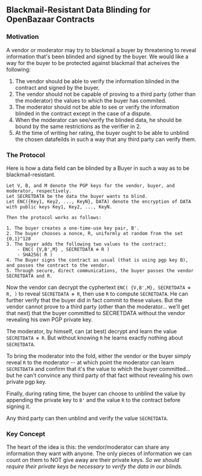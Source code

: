 ## Blackmail-Resistant Data Blinding for OpenBazaar Contracts

### Motivation

A vendor or moderator may try to blackmail a buyer by threatening to reveal information that's been blinded and signed by the buyer. We would like a way for the buyer to be protected against blackmail that acheives the following:

1. The vendor should be able to verify the information blinded in the contract and signed by the buyer.
2. The vendor should not be capable of proving to a third party (other than the moderator) the values to which the buyer has commited.
3. The moderator should not be able to see or verify the information blinded in the contract except in the case of a dispute.
4. When the moderator can see/verify the blinded data, he should be bound by the same restrictions as the verifier in 2.
5. At the time of writing her rating, the buyer ought to be able to unblind the chosen datafeilds in such a way that any third party can verify them.

### The Protocol

Here is how a data field can be blinded by a Buyer in such a way as to be blackmail-resistant.

```
Let V, B, and M denote the PGP keys for the vendor, buyer, and moderator, respectively.
Let SECRETDATA be the data the buyer wants to blind.
Let ENC({Key1, Key2, ..., KeyN}, DATA) denote the encryption of DATA with public keys Key1, Key2, ..., KeyN.

Then the protocol works as follows:

1. The buyer creates a one-time-use key pair, B'.
2. The buyer chooses a nonce, R, uniformly at random from the set {0,1}^128
3. The buyer adds the following two values to the contract:
	- ENC( {V,B',M} , SECRETDATA ⊕ R )
	- SHA256( R )
4. The Buyer signs the contract as usual (that is using pgp key B), and passes the contract to the vendor.
5. Through secure, direct communications, the buyer passes the vendor SECRETDATA and R.
```

Now the vendor can decrypt the cyphertext ` ENC( {V,B',M}, SECRETDATA ⊕ R, ) ` to reveal ` SECRETDATA ⊕ R `, then use `R` to compute `SECRETDATA`. He can further verify that the buyer did in fact commit to these values. But the vendor cannot prove to a third party (other than the moderator... we'll get that next) that the buyer committed to SECRETDATA without the vendor revealing his own PGP private key.

The moderator, by himself, can (at best) decrypt and learn the value `SECRETDATA ⊕ R`. But without knowing `R` he learns exactly nothing about `SECRETDATA`.

To bring the moderator into the fold, either the vendor or the buyer simply reveal `R` to the moderator -- at which point the moderator can learn `SECRETDATA` and confirm that it's the value to which the buyer committed... but he can't convince any third party of that fact without revealing his own private pgp key.

Finally, during rating time, the buyer can choose to unblind the value by appending the private key to `B'` and the value `R` to the contract before signing it.

Any third party can then unblind and verify the value `SECRETDATA`.

### Key Concept
The heart of the idea is this: the vendor/moderator can share any information they want with anyone. The only pieces of information we can count on them to NOT give away are their private keys. _So we should require their private keys be necessary to verify the data in our blinds._
